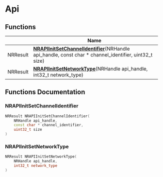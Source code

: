 # Api



## Functions

|                | Name           |
| -------------- | -------------- |
| NRResult | **[NRAPIInitSetChannelIdentifier](Files/nr__api__enterprise_8h.md#function-nrapiinitsetchannelidentifier)**(NRHandle api_handle, const char * channel_identifier, uint32_t size) |
| NRResult | **[NRAPIInitSetNetworkType](Files/nr__api__enterprise_8h.md#function-nrapiinitsetnetworktype)**(NRHandle api_handle, int32_t network_type) |


## Functions Documentation

### NRAPIInitSetChannelIdentifier

```cpp
NRResult NRAPIInitSetChannelIdentifier(
    NRHandle api_handle,
    const char * channel_identifier,
    uint32_t size
)
```


### NRAPIInitSetNetworkType

```cpp
NRResult NRAPIInitSetNetworkType(
    NRHandle api_handle,
    int32_t network_type
)
```




